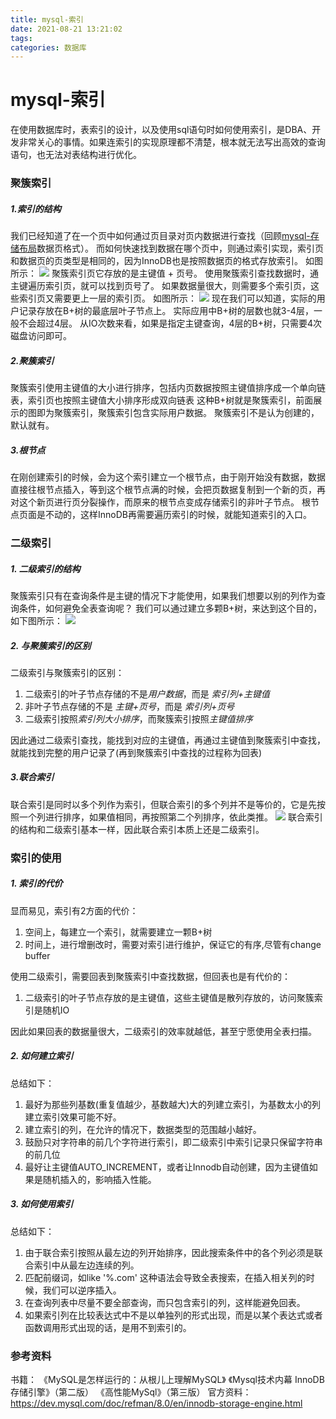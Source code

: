 ```yaml
---
title: mysql-索引
date: 2021-08-21 13:21:02
tags:
categories: 数据库
---
```

# mysql-索引
在使用数据库时，表索引的设计，以及使用sql语句时如何使用索引，是DBA、开发非常关心的事情。如果连索引的实现原理都不清楚，根本就无法写出高效的查询语句，也无法对表结构进行优化。

### 聚簇索引
##### 1.索引的结构
我们已经知道了在一个页中如何通过页目录对页内数据进行查找（回顾[mysql-存储布局]()数据页格式）。
而如何快速找到数据在哪个页中，则通过索引实现，索引页和数据页的页类型是相同的，因为InnoDB也是按照数据页的格式存放索引。
如图所示：
![](Images/index_directory.png)
聚簇索引页它存放的是主键值 + 页号。
使用聚簇索引查找数据时，通主键遍历索引页，就可以找到页号了。
如果数据量很大，则需要多个索引页，这些索引页又需要更上一层的索引页。
如图所示：
![](Images/B+Tree.png)
现在我们可以知道，实际的用户记录存放在B+树的最底层叶子节点上。
实际应用中B+树的层数也就3-4层，一般不会超过4层。
从IO次数来看，如果是指定主键查询，4层的B+树，只需要4次磁盘访问即可。

##### 2.聚簇索引
聚簇索引使用主键值的大小进行排序，包括内页数据按照主键值排序成一个单向链表，索引页也按照主键值大小排序形成双向链表
这种B+树就是聚簇索引，前面展示的图即为聚簇索引，聚簇索引包含实际用户数据。
聚簇索引不是认为创建的，默认就有。

##### 3.根节点
在刚创建索引的时候，会为这个索引建立一个根节点，由于刚开始没有数据，数据直接往根节点插入，等到这个根节点满的时候，会把页数据复制到一个新的页，再对这个新页进行页分裂操作，而原来的根节点变成存储索引的非叶子节点。
根节点页面是不动的，这样InnoDB再需要遍历索引的时候，就能知道索引的入口。

### 二级索引
##### 1. 二级索引的结构
聚簇索引只有在查询条件是主键的情况下才能使用，如果我们想要以别的列作为查询条件，如何避免全表查询呢？
我们可以通过建立多颗B+树，来达到这个目的，如下图所示：
![](Images/second_index.png)

##### 2. 与聚簇索引的区别
二级索引与聚簇索引的区别：
1. 二级索引的叶子节点存储的不是*用户数据*，而是 *索引列+主键值*
2. 非叶子节点存储的不是 *主键+页号*，而是 *索引列+页号*
3. 二级索引按照*索引列大小排序*，而聚簇索引按照*主键值排序*

因此通过二级索引查找，能找到对应的主键值，再通过主键值到聚簇索引中查找，就能找到完整的用户记录了(再到聚簇索引中查找的过程称为回表)

##### 3.联合索引
联合索引是同时以多个列作为索引，但联合索引的多个列并不是等价的，它是先按照一个列进行排序，如果值相同，再按照第二个列排序，依此类推。
![](Images/composite_index.png)
联合索引的结构和二级索引基本一样，因此联合索引本质上还是二级索引。

### 索引的使用
##### 1. 索引的代价
显而易见，索引有2方面的代价：
1. 空间上，每建立一个索引，就需要建立一颗B+树
2. 时间上，进行增删改时，需要对索引进行维护，保证它的有序,尽管有change buffer

使用二级索引，需要回表到聚簇索引中查找数据，但回表也是有代价的：
1. 二级索引的叶子节点存放的是主键值，这些主键值是散列存放的，访问聚簇索引是随机IO

因此如果回表的数据量很大，二级索引的效率就越低，甚至宁愿使用全表扫描。

##### 2. 如何建立索引
总结如下：
1. 最好为那些列基数(重复值越少，基数越大)大的列建立索引，为基数太小的列建立索引效果可能不好。
2. 建立索引的列，在允许的情况下，数据类型的范围越小越好。
3. 鼓励只对字符串的前几个字符进行索引，即二级索引中索引记录只保留字符串的前几位
4. 最好让主键值AUTO_INCREMENT，或者让Innodb自动创建，因为主键值如果是随机插入的，影响插入性能。

##### 3. 如何使用索引
总结如下：
1. 由于联合索引按照从最左边的列开始排序，因此搜索条件中的各个列必须是联合索引中从最左边连续的列。
2. 匹配前缀词，如like '%.com' 这种语法会导致全表搜索，在插入相关列的时候，我们可以逆序插入。
3. 在查询列表中尽量不要全部查询，而只包含索引的列，这样能避免回表。
4. 如果索引列在比较表达式中不是以单独列的形式出现，而是以某个表达式或者函数调用形式出现的话，是用不到索引的。

### 参考资料
书籍：
《MySQL是怎样运行的：从根儿上理解MySQL》
《Mysql技术内幕 InnoDB存储引擎》（第二版）
《高性能MySql》（第三版）
官方资料：
https://dev.mysql.com/doc/refman/8.0/en/innodb-storage-engine.html